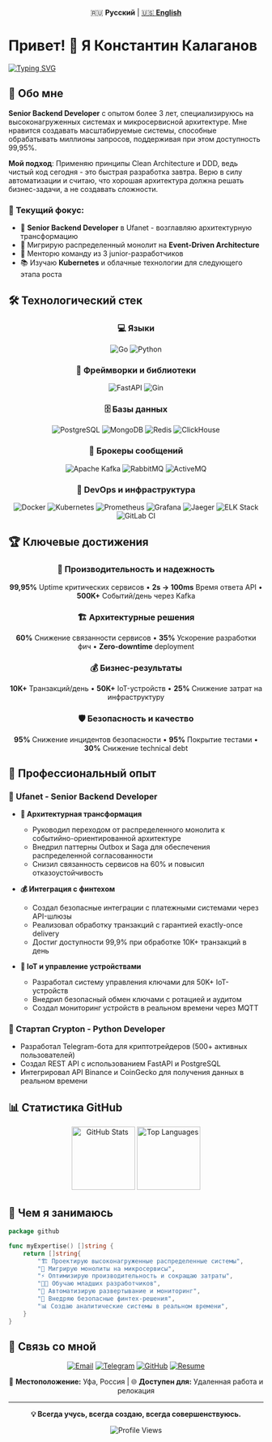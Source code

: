 <div align="center">

🇷🇺 **Русский** | [🇺🇸 **English**](./README.en.md)

</div>

# Привет! 👋 Я Константин Калаганов

[![Typing SVG](https://readme-typing-svg.herokuapp.com?font=Fira+Code&pause=1000&color=36BCF7&width=500&lines=Senior+Backend+Developer;%D0%AD%D0%BA%D1%81%D0%BF%D0%B5%D1%80%D1%82+%D0%BF%D0%BE+%D0%BC%D0%B8%D0%BA%D1%80%D0%BE%D1%81%D0%B5%D1%80%D0%B2%D0%B8%D1%81%D0%BD%D0%BE%D0%B9+%D0%B0%D1%80%D1%85%D0%B8%D1%82%D0%B5%D0%BA%D1%82%D1%83%D1%80%D0%B5;Go+%26+Python-%D1%80%D0%B0%D0%B7%D1%80%D0%B0%D0%B1%D0%BE%D1%82%D1%87%D0%B8%D0%BA;%D0%A1%D0%BF%D0%B5%D1%86%D0%B8%D0%B0%D0%BB%D0%B8%D1%81%D1%82+%D0%BF%D0%BE+%D0%B2%D1%8B%D1%81%D0%BE%D0%BA%D0%BE%D0%BD%D0%B0%D0%B3%D1%80%D1%83%D0%B6%D0%B5%D0%BD%D0%BD%D1%8B%D0%BC+%D1%81%D0%B8%D1%81%D1%82%D0%B5%D0%BC%D0%B0%D0%BC)](https://git.io/typing-svg)

## 🚀 Обо мне

**Senior Backend Developer** с опытом более 3 лет, специализируюсь на высоконагруженных системах и микросервисной
архитектуре. Мне нравится создавать масштабируемые системы, способные обрабатывать миллионы запросов, поддерживая при
этом доступность 99,95%.

**Мой подход**: Применяю принципы Clean Architecture и DDD, ведь чистый код сегодня - это быстрая разработка завтра.
Верю в силу автоматизации и считаю, что хорошая архитектура должна решать бизнес-задачи, а не создавать сложности.

### 🎯 Текущий фокус:

- 🔭 **Senior Backend Developer** в Ufanet - возглавляю архитектурную трансформацию
- 🌱 Мигрирую распределенный монолит на **Event-Driven Architecture**
- 👥 Менторю команду из 3 junior-разработчиков
- 📚 Изучаю **Kubernetes** и облачные технологии для следующего этапа роста

## 🛠️ Технологический стек

<div align="center">

### 💻 Языки

![Go](https://img.shields.io/badge/Go-00ADD8?style=for-the-badge&logo=go&logoColor=white)
![Python](https://img.shields.io/badge/Python-3776AB?style=for-the-badge&logo=python&logoColor=white)

### 🔧 Фреймворки и библиотеки

![FastAPI](https://img.shields.io/badge/FastAPI-009688?style=for-the-badge&logo=fastapi&logoColor=white)
![Gin](https://img.shields.io/badge/Gin-00ADD8?style=for-the-badge&logo=go&logoColor=white)

### 🗄️ Базы данных

![PostgreSQL](https://img.shields.io/badge/PostgreSQL-336791?style=for-the-badge&logo=postgresql&logoColor=white)
![MongoDB](https://img.shields.io/badge/MongoDB-4EA94B?style=for-the-badge&logo=mongodb&logoColor=white)
![Redis](https://img.shields.io/badge/Redis-DC382D?style=for-the-badge&logo=redis&logoColor=white)
![ClickHouse](https://img.shields.io/badge/ClickHouse-FFCC01?style=for-the-badge&logo=clickhouse&logoColor=white)

### 📨 Брокеры сообщений

![Apache Kafka](https://img.shields.io/badge/Apache%20Kafka-000?style=for-the-badge&logo=apachekafka)
![RabbitMQ](https://img.shields.io/badge/RabbitMQ-FF6600?style=for-the-badge&logo=rabbitmq&logoColor=white)
![ActiveMQ](https://img.shields.io/badge/ActiveMQ-FF6600?style=for-the-badge&logo=apache&logoColor=white)

### 🚀 DevOps и инфраструктура

![Docker](https://img.shields.io/badge/Docker-2496ED?style=for-the-badge&logo=docker&logoColor=white)
![Kubernetes](https://img.shields.io/badge/Kubernetes-326CE5?style=for-the-badge&logo=kubernetes&logoColor=white)
![Prometheus](https://img.shields.io/badge/Prometheus-E6522C?style=for-the-badge&logo=prometheus&logoColor=white)
![Grafana](https://img.shields.io/badge/Grafana-F46800?style=for-the-badge&logo=grafana&logoColor=white)
![Jaeger](https://img.shields.io/badge/Jaeger-60A8C9?style=for-the-badge&logo=jaeger&logoColor=white)
![ELK Stack](https://img.shields.io/badge/ELK%20Stack-005571?style=for-the-badge&logo=elasticsearch&logoColor=white)
![GitLab CI](https://img.shields.io/badge/GitLab%20CI-FC6D26?style=for-the-badge&logo=gitlab&logoColor=white)

</div>

## 🏆 Ключевые достижения

<div align="center">

### 🚀 Производительность и надежность

**99,95%** Uptime критических сервисов • **2s → 100ms** Время ответа API • **500K+** Событий/день через Kafka

### 🏗️ Архитектурные решения

**60%** Снижение связанности сервисов • **35%** Ускорение разработки фич • **Zero-downtime** deployment

### 💰 Бизнес-результаты

**10K+** Транзакций/день • **50K+** IoT-устройств • **25%** Снижение затрат на инфраструктуру

### 🛡️ Безопасность и качество

**95%** Снижение инцидентов безопасности • **95%** Покрытие тестами • **30%** Снижение technical debt

</div>

## 💼 Профессиональный опыт

### 🏢 Ufanet - Senior Backend Developer

- **🚀 Архитектурная трансформация**
    - Руководил переходом от распределенного монолита к событийно-ориентированной архитектуре
    - Внедрил паттерны Outbox и Saga для обеспечения распределенной согласованности
    - Снизил связанность сервисов на 60% и повысил отказоустойчивость

- **💰 Интеграция с финтехом**
    - Создал безопасные интеграции с платежными системами через API-шлюзы
    - Реализовал обработку транзакций с гарантией exactly-once delivery
    - Достиг доступности 99,9% при обработке 10K+ транзакций в день

- **🔐 IoT и управление устройствами**
    - Разработал систему управления ключами для 50K+ IoT-устройств
    - Внедрил безопасный обмен ключами с ротацией и аудитом
    - Создал мониторинг устройств в реальном времени через MQTT

### 🚀 Стартап Crypton - Python Developer

- Разработал Telegram-бота для криптотрейдеров (500+ активных пользователей)
- Создал REST API с использованием FastAPI и PostgreSQL
- Интегрировал API Binance и CoinGecko для получения данных в реальном времени

## 📊 Статистика GitHub

<div align="center">

<img src="https://github-readme-stats.vercel.app/api?username=Kalaganov-Konstantin&theme=github_dark&hide_border=false&include_all_commits=false&count_private=false" height="125" alt="GitHub Stats" /> <img src="https://github-readme-stats.vercel.app/api/top-langs/?username=Kalaganov-Konstantin&theme=github_dark&hide_border=false&include_all_commits=false&count_private=false&layout=compact" height="125" alt="Top Languages" />

</div>

## 🌟 Чем я занимаюсь

```go
package github

func myExpertise() []string {
	return []string{
		"🏗️ Проектирую высоконагруженные распределенные системы",
		"🔄 Мигрирую монолиты на микросервисы",
		"⚡ Оптимизирую производительность и сокращаю затраты",
		"👨‍🏫 Обучаю младших разработчиков",
		"🤖 Автоматизирую развертывание и мониторинг",
		"🔐 Внедряю безопасные финтех-решения",
		"📊 Создаю аналитические системы в реальном времени",
	}
}

```

## 🤝 Связь со мной

<div align="center">

[![Email](https://img.shields.io/badge/Email-D14836?style=for-the-badge&logo=gmail&logoColor=white)](mailto:kalaganov.konstant@gmail.com)
[![Telegram](https://img.shields.io/badge/Telegram-2CA5E0?style=for-the-badge&logo=telegram&logoColor=white)](https://t.me/KalaganovKonstantin)
[![GitHub](https://img.shields.io/badge/GitHub-100000?style=for-the-badge&logo=github&logoColor=white)](https://github.com/Kalaganov-Konstantin)
[![Resume](https://img.shields.io/badge/Resume-FF5722?style=for-the-badge&logo=adobeacrobatreader&logoColor=white)](https://github.com/Kalaganov-Konstantin/Kalaganov-Konstantin/blob/main/docs/Kalaganov_Konstantin_RU.pdf)

📍 **Местоположение:** Уфа, Россия | 🌐 **Доступен для:** Удаленная работа и релокация

</div>

---

<div align="center">

**💡 Всегда учусь, всегда создаю, всегда совершенствуюсь.**

![Profile Views](https://komarev.com/ghpvc/?username=Kalaganov-Konstantin&color=blueviolet)

</div>
